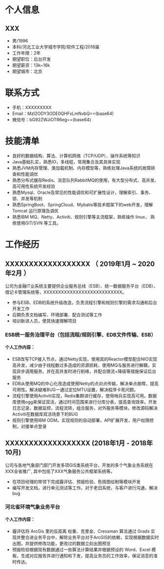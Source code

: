 # 个人信息

##  **XXX**
 - 男/1996 
 - 本科/河北工业大学城市学院/软件工程/2018届
 - 工作年限：2年
 - 期望职位：后台开发
 - 期望薪资：13k~16k
 - 期望城市：北京
# 联系方式
- 手机：XXXXXXXXX
- Email：MzI2ODY3ODE0QHFxLmNvbQ==(base64)
- 微信号：bG92ZWJiOTR6eg==(base64)
# 技能清单
 - 良好的数据结构、算法、计算机网络（TCP/UDP）、操作系统等知识
 - Java基础扎实，熟悉IO，多线程，常用集合及其具体实现
 - 熟悉JVM内存管理、类加载机制、内存模型等，熟练处理Java系统的故障排查和性能调优 
 - 熟悉分布式缓存Redis、消息队列RabbitMQ的使用，有大型分布式、高并发、高可用性系统开发经验 
 - 熟悉Mysql、Oracle及常见的性能调优和可扩展性设计，理解索引、事务、锁、并发等机制
 - 熟悉SpringBoot、SpringCloud、Mybatis等技术框架下的web开发，理解Tomcat 运行原理及调优 
 - 熟悉IBM MQ、Netty、Activiti、规则引擎等主流框架，熟练操作 linux， 熟练使用GIT/SVN 等工具。
      
# 工作经历

## XXXXXXXXXXXXXXXXXX （ 2019年1月 ~ 2020年2月 ）
公司为金融IT业系统主要提供企业服务总线（ESB）、统一数据服务平台（EDB）、借记卡管理系统等，XXXXXXXXXXXXXXXXXXXXXXXXXXX。
 - 参与ESB、EDB的系统升级改造，负责流程引擎和规则引擎的需求沟通和后台开发工作
 - 后期负责文档编写、环境部署、配合测试等工作
 - 培训新进人员，使其快速理解项目
### ESB统一服务治理平台（包括流程/规则引擎、EDB文件传输、ESB）
#### 个人工作内容：
 - ESB改写TCP接入节点，通过Netty实现，使用其的Reactor模型配合NIO实现高并发，减少由于线程数过多造成的资源损耗，使用MQ与服务进行解耦，实现异步调用服务，并在高并发时进行削峰，并配合限流+降级等措施保证后台服务
 - EDB从使用MQ的中心化改造成使用Netty的点对点传输，解决单点故障，提高可用性。解决疑难BUG—通过定位MTU设置，解决程序卡死问题。
 -  流程引擎使用Activiti实现，Redis集群进行缓存，使用哨兵实现高可用。数据库使用ogg来保证双活，通过时间范围来进行分库分表，提高查询效率。开发日志记录，数据监控，流程流转，组合服务，对外服务等模块，修改源码解决Activiti在数据库双活场景下的BUG
 -  规则引擎使用IBM ODM。实现规则的自动部署，API扩展开发，用户权限控制，对接单点登录
 ## XXXXXXXXXXXXXXXXXX (2018年1月 - 2018年10月)
公司与各地气象部门部门开发多项GIS类系统平台，开发的多个气象业务系统在XXX全省推广, 其中包括了XXX气象服务公共框架系统等。
 - 在项目经理的带领下完成霾评估、预报检验、色斑图绘制等模块开发
 - 编写开发文档，进行单元测试等工作。对于老旧系统，与客户进行沟通，解决bug
### 河北省环境气象业务平台
#### 个人工作内容：
 - 霾评估将 ArcGis 里的反距离 权重、克里金、Cressman 算法通过 Grads 实现并整合进业务平台中，解除业务平台对于ArcGIS的依赖，实现根据数据实时出图，并提供修改功能，更改过的数据立刻出图预览
 - 预报检验根据现有数据通过一些算法计算结果并根据预设的 Word、Excel 模板，生成对应报告并进行通知和下发，提高业务员的工作效率，保证消息的准时传达。
  
  